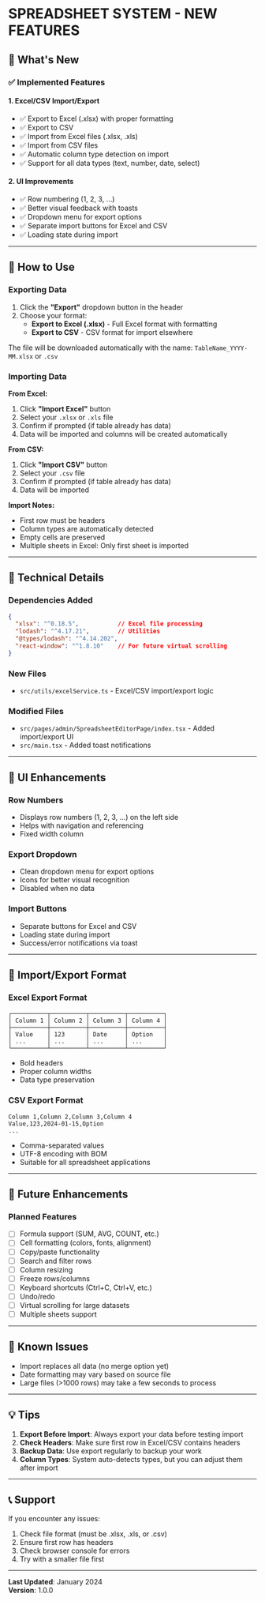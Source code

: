 # SPREADSHEET SYSTEM - NEW FEATURES

## 🎉 What's New

### ✅ Implemented Features

#### 1. **Excel/CSV Import/Export** 
- ✅ Export to Excel (.xlsx) with proper formatting
- ✅ Export to CSV 
- ✅ Import from Excel files (.xlsx, .xls)
- ✅ Import from CSV files
- ✅ Automatic column type detection on import
- ✅ Support for all data types (text, number, date, select)

#### 2. **UI Improvements**
- ✅ Row numbering (1, 2, 3, ...)
- ✅ Better visual feedback with toasts
- ✅ Dropdown menu for export options
- ✅ Separate import buttons for Excel and CSV
- ✅ Loading state during import

---

## 📖 How to Use

### Exporting Data

1. Click the **"Export"** dropdown button in the header
2. Choose your format:
   - **Export to Excel (.xlsx)** - Full Excel format with formatting
   - **Export to CSV** - CSV format for import elsewhere

The file will be downloaded automatically with the name: `TableName_YYYY-MM.xlsx` or `.csv`

### Importing Data

**From Excel:**
1. Click **"Import Excel"** button
2. Select your `.xlsx` or `.xls` file
3. Confirm if prompted (if table already has data)
4. Data will be imported and columns will be created automatically

**From CSV:**
1. Click **"Import CSV"** button
2. Select your `.csv` file
3. Confirm if prompted (if table already has data)
4. Data will be imported

**Import Notes:**
- First row must be headers
- Column types are automatically detected
- Empty cells are preserved
- Multiple sheets in Excel: Only first sheet is imported

---

## 🔧 Technical Details

### Dependencies Added
```json
{
  "xlsx": "^0.18.5",           // Excel file processing
  "lodash": "^4.17.21",        // Utilities
  "@types/lodash": "^4.14.202",
  "react-window": "^1.8.10"    // For future virtual scrolling
}
```

### New Files
- `src/utils/excelService.ts` - Excel/CSV import/export logic

### Modified Files
- `src/pages/admin/SpreadsheetEditorPage/index.tsx` - Added import/export UI
- `src/main.tsx` - Added toast notifications

---

## 🎨 UI Enhancements

### Row Numbers
- Displays row numbers (1, 2, 3, ...) on the left side
- Helps with navigation and referencing
- Fixed width column

### Export Dropdown
- Clean dropdown menu for export options
- Icons for better visual recognition
- Disabled when no data

### Import Buttons
- Separate buttons for Excel and CSV
- Loading state during import
- Success/error notifications via toast

---

## 📝 Import/Export Format

### Excel Export Format
```
┌──────────┬──────────┬──────────┬──────────┐
│ Column 1 │ Column 2 │ Column 3 │ Column 4 │
├──────────┼──────────┼──────────┼──────────┤
│ Value    │ 123      │ Date     │ Option   │
│ ...      │ ...      │ ...      │ ...      │
└──────────┴──────────┴──────────┴──────────┘
```
- Bold headers
- Proper column widths
- Data type preservation

### CSV Export Format
```csv
Column 1,Column 2,Column 3,Column 4
Value,123,2024-01-15,Option
...
```
- Comma-separated values
- UTF-8 encoding with BOM
- Suitable for all spreadsheet applications

---

## 🚀 Future Enhancements

### Planned Features
- [ ] Formula support (SUM, AVG, COUNT, etc.)
- [ ] Cell formatting (colors, fonts, alignment)
- [ ] Copy/paste functionality
- [ ] Search and filter rows
- [ ] Column resizing
- [ ] Freeze rows/columns
- [ ] Keyboard shortcuts (Ctrl+C, Ctrl+V, etc.)
- [ ] Undo/redo
- [ ] Virtual scrolling for large datasets
- [ ] Multiple sheets support

---

## 🐛 Known Issues

- Import replaces all data (no merge option yet)
- Date formatting may vary based on source file
- Large files (>1000 rows) may take a few seconds to process

---

## 💡 Tips

1. **Export Before Import**: Always export your data before testing import
2. **Check Headers**: Make sure first row in Excel/CSV contains headers
3. **Backup Data**: Use export regularly to backup your work
4. **Column Types**: System auto-detects types, but you can adjust them after import

---

## 📞 Support

If you encounter any issues:
1. Check file format (must be .xlsx, .xls, or .csv)
2. Ensure first row has headers
3. Check browser console for errors
4. Try with a smaller file first

---

**Last Updated**: January 2024  
**Version**: 1.0.0

